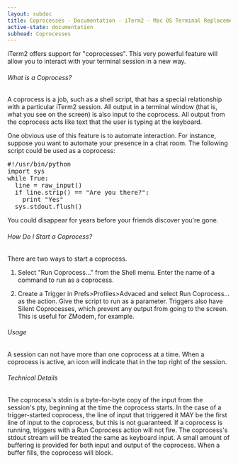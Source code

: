 ```yaml
---
layout: subdoc
title: Coprocesses - Documentation - iTerm2 - Mac OS Terminal Replacement
active-state: documentation
subhead: Coprocesses
---
```

iTerm2 offers support for "coprocesses". This very powerful feature will allow you to interact with your terminal session in a new way.
<h6 class="question">What is a Coprocess?</h6>
A coprocess is a job, such as a shell script, that has a special relationship with a particular iTerm2 session. All output in a terminal window (that is, what you see on the screen) is also input to the coprocess. All output from the coprocess acts like text that the user is typing at the keyboard.

One obvious use of this feature is to automate interaction. For instance, suppose you want to automate your presence in a chat room. The following script could be used as a coprocess:
<div class="panel code">
<pre>
#!/usr/bin/python 
import sys 
while True: 
  line = raw_input() 
  if line.strip() == "Are you there?": 
    print "Yes"
  sys.stdout.flush()
</pre>
</div>
You could disappear for years before your friends discover you're gone.
<h6 class="question">How Do I Start a Coprocess?</h6>
There are two ways to start a coprocess.

1. Select "Run Coprocess..." from the Shell menu. Enter the name of a command to run as a coprocess.

2. Create a Trigger in Prefs>Profiles>Advaced and select Run Coprocess... as the action. Give the script to run as a parameter. Triggers also have Silent Coprocesses, which prevent any output from going to the screen. This is useful for ZModem, for example.

<h6 class="question">Usage</h6>
A session can not have more than one coprocess at a time. When a coprocess is active, an icon will indicate that in the top right of the session.
<h6 class="question">Technical Details</h6>
The coprocess's stdin is a byte-for-byte copy of the input from the session's pty, beginning at the time the coprocess starts. In the case of a trigger-started coprocess, the line of input that triggered it MAY be the first line of input to the coprocess, but this is not guaranteed. If a coprocess is running, triggers with a Run Coprocess action will not fire. The coprocess's stdout stream will be treated the same as keyboard input. A small amount of buffering is provided for both input and output of the coprocess. When a buffer fills, the coprocess will block.
